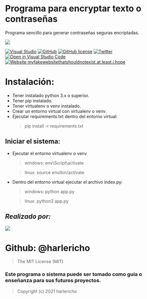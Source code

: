 # Programa para encryptar texto o contraseñas
Programa sencillo para generar contraseñas seguras encriptadas.

![](https://www.engineeringbigdata.com/wp-content/uploads/validate-username-password-python.jpg)


[![Visual Studio](https://badgen.net/badge/icon/visualstudio?icon=visualstudio&label)](https://visualstudio.microsoft.com)
[![GitHub](https://badgen.net/badge/icon/github?icon=github&label)](https://github.com/harlericho)
[![GitHub license](https://img.shields.io/github/license/Naereen/StrapDown.js.svg)](https://github.com/Naereen/StrapDown.js/blob/master/LICENSE)
[![Twitter](https://badgen.net/badge/icon/twitter?icon=twitter&label)](https://twitter.com/harlericho)
[![Open in Visual Studio Code](https://open.vscode.dev/badges/open-in-vscode.svg)](https://open.vscode.dev/Naereen/badges)
[![Website myfakewebsitethatshouldnotexist.at.least.i.hope](https://img.shields.io/website-up-down-green-red/http/myfakewebsitethatshouldnotexist.at.least.i.hope.svg)](https://harlericho.github.io/portafolio/)

# Instalación:
- Tener instalado python 3.x o superior.
- Tener pip instalado.
- Tener virtualenv o venv instalado.
- Crear un entorno virtual con virtualenv o venv.
- Ejecutar requirements.txt dentro del entorno virtual:  
   > pip install -r requirements.txt

## Iniciar el sistema:
- Ejecutar el entorno virtualenv o venv
  > windows: env\Script\activate

  > linux: source env/bin/activate

- Dentro del entorno virtual ejecutar el archivo index.py:
   > windows: python app.py

   > linux: python3 app.py


## _Realizado por:_
![](https://avatars.githubusercontent.com/u/42042270?s=48&v=4)

# Github: @harlericho

> The MIT License (MIT)

### Este programa o sistema puede ser tomado como guia o enseñanza para sus futuros  proyectos.
> Copyright (c) 2021 harlericho
